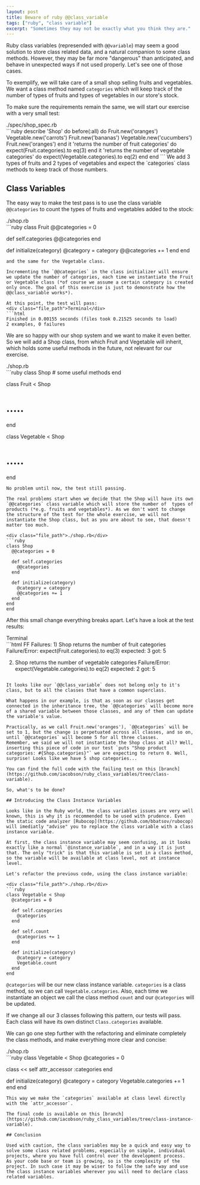 ```yaml
---
layout: post
title: Beware of ruby @@class_variable
tags: ["ruby", "class variable"]
excerpt: "Sometimes they may not be exactly what you think they are."
---
```


Ruby class variables (represended with `@@variable`) may seem a good solution to store class related data, and a natural companion to some class methods. However, they may be far more "dangerous" than anticipated, and behave in unexpected ways if not used properly. Let's see one of those cases.

To exemplify, we will take care of a small shop selling fruits and vegetables. We want a class method named `categories` which will keep track of the number of types of fruits and types of vegetables in our store's stock.

To make sure the requirements remain the same, we will start our exercise with a very small test:

<div class="file_path">./spec/shop_spec.rb</div>
```ruby
describe 'Shop' do
  before(:all) do
    Fruit.new('oranges')
    Vegetable.new('carrots')
    Fruit.new('bananas')
    Vegetable.new('cucumbers')
    Fruit.new('oranges')
  end
  it 'returns the number of fruit categories' do
    expect(Fruit.categories).to eq(3)
  end
  it 'returns the number of vegetable categories' do
    expect(Vegetable.categories).to eq(2)
  end
end
```
We add 3 types of fruits and 2 types of vegetables and expect the `categories` class methods to keep track of those numbers.

## Class Variables

The easy way to make the test pass is to use the class variable `@@categories` to count the types of fruits and vegetables added to the stock:

<div class="file_path">./shop.rb</div>
```ruby
class Fruit
  @@categories = 0

  def self.categories
    @@categories
  end

  def initialize(category)
    @category = category
    @@categories += 1
  end
end
```
and the same for the Vegetable class.

Incrementing the `@@categories` in the class initializer will ensure we update the number of categories, each time we instantiate the Fruit or Vegetable class (*of course we assume a certain category is created only once. The goal of this exercise is just to demonstrate how the @@class_variable works*).

At this point, the test will pass:
<div class="file_path">Terminal</div>
```html
Finished in 0.00155 seconds (files took 0.21525 seconds to load)
2 examples, 0 failures
```

We are so happy with our shop system and we want to make it even better. So we will add a Shop class, from which Fruit and Vegetable will inherit, which holds some useful methods in the future, not relevant for our exercise.

<div class="file_path">./shop.rb</div>
```ruby
class Shop
  # some useful methods
end

class Fruit < Shop
# .....
end

class Vegetable < Shop
# .....
end
```
No problem until now, the test still passing.

The real problems start when we decide that the Shop will have its own `@@categories` class variable which will store the number of  types of products (*e.g. fruits and vegetables*). As we don't want to change the structure of the test for the whole exercise, we will not instantiate the Shop class, but as you are about to see, that doesn't matter too much.

<div class="file_path">./shop.rb</div>
```ruby
class Shop
  @@categories = 0

  def self.categories
    @@categories
  end

  def initialize(category)
    @category = category
    @@categories += 1
  end
end
end
```

After this small change everything breaks apart. Let's have a look at the test results:

<div class="file_path">Terminal</div>
```html
FF
Failures:
  1) Shop returns the number of fruit categories
     Failure/Error: expect(Fruit.categories).to eq(3)
       expected: 3
            got: 5

  2) Shop returns the number of vegetable categories
     Failure/Error: expect(Vegetable.categories).to eq(2)
       expected: 2
            got: 5
```

It looks like our `@@class_variable` does not belong only to it's class, but to all the classes that have a common superclass.

What happens in our example, is that as soon as our classes get connected in the inheritance tree, the `@@categories` will become more of a shared variable between those classes, and any of them can update the variable's value.

Practically, as we call Fruit.new('oranges'), `@@categories` will be set to 1, but the change is perpetuated across all classes, and so on, until `@@categories` will become 5 for all three classes.
Remember, we said we will not instantiate the Shop class at all? Well, inserting this piece of code in our test `puts "Shop product categories: #{Shop.categories}"` we are expecting to return 0. Well, surprise! Looks like we have 5 shop categories...

You can find the full code with the failing test on this [branch](https://github.com/iacobson/ruby_class_variables/tree/class-variable).

So, what's to be done?

## Introducing the Class Instance Variables

Looks like in the Ruby world, the class variables issues are very well known, this is why it is recommended to be used with prudence. Even the static code analyzer [Rubocop](https://github.com/bbatsov/rubocop) will imediatly "advise" you to replace the class variable with a class instance variable.

At first, the class instance variable may seem confusing, as it looks exactly like a normal `@instance_variable`, and in a way it is just that. The only "trick" is that this variable is set in a class method, so the variable will be available at class level, not at instance level.

Let's refactor the previous code, using the class instance variable:

<div class="file_path">./shop.rb</div>
```ruby
class Vegetable < Shop
  @categories = 0

  def self.categories
    @categories
  end

  def self.count
    @categories += 1
  end

  def initialize(category)
    @category = category
    Vegetable.count
  end
end
```
`@categories` will be our new class instance variable. `categories` is a class method, so we can call `Vegetable.categories`. Also, each time we instantiate an object we call the class method `count` and our `@categories` will be updated.

If we change all our 3 classes following this pattern, our tests will pass. Each class will have its own distinct `Class.categories` available.

We can go one step further with the refactoring and eliminate completely the class methods, and make everything more clear and concise:

<div class="file_path">./shop.rb</div>
```ruby
class Vegetable < Shop
  @categories = 0

  class << self
    attr_accessor :categories
  end

  def initialize(category)
    @category = category
    Vegetable.categories += 1
  end
end
```
This way we make the `categories` available at class level directly with the `attr_accessor`.

The final code is available on this [branch](https://github.com/iacobson/ruby_class_variables/tree/class-instance-variable).

## Conclusion

Used with caution, the class variables may be a quick and easy way to solve some class related problems, especially on simple, individual projects, where you have full control over the development process.  
As your code base or team is growing, so is the complexity of the project. In such case it may be wiser to follow the safe way and use the class instance variables wherever you will need to declare class related variables.
